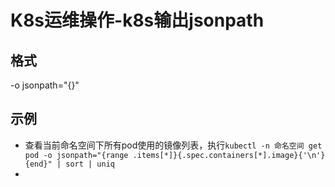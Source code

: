 #  K8s运维操作-k8s输出jsonpath

## 格式
-o jsonpath="{}"

## 示例

- 查看当前命名空间下所有pod使用的镜像列表，执行`kubectl -n 命名空间 get pod -o jsonpath="{range .items[*]}{.spec.containers[*].image}{'\n'}{end}" | sort | uniq`
- 